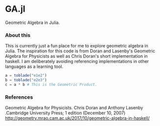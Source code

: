 # GA.jl
Geometric Algebra in Julia.

### About this
  This is currently just a fun place for me to explore geometric algebra in Julia. The inspiration for this code is from Doran and Lasenby's Geometric Algebra for Physicists as well as Chris Doran's short implementation in haskell. I am deliberately avoiding referencing implementations in other languages as a learning tool.
```julia
a = toblade("e1e2")
b = toblade("e2e3")
c = a * b # This is the Geometric Product.
```
### References
  Geometric Algebra for Physicists. Chris Doran and Anthony Lasenby .Cambridge University Press; 1 edition (December 10, 2007)
  http://geometry.mrao.cam.ac.uk/2017/10/geometric-algebra-in-haskell/
